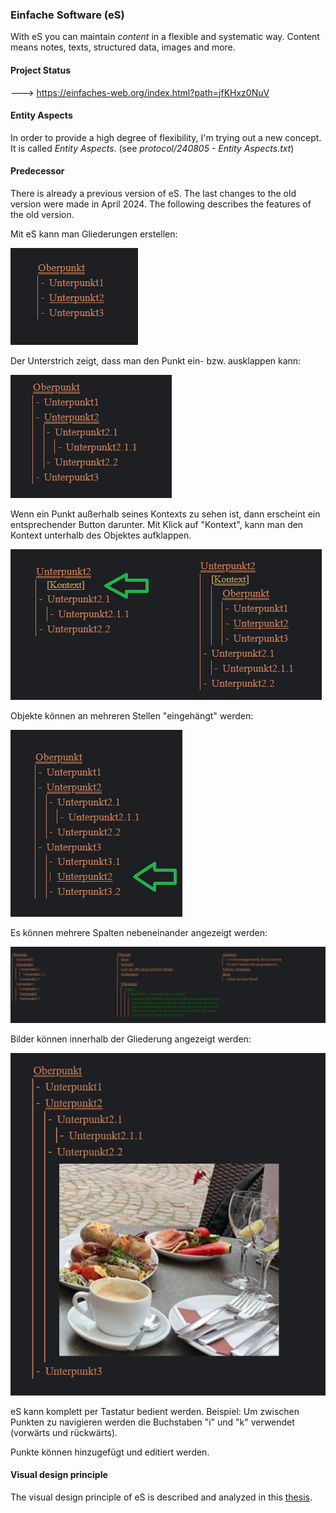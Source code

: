 ### Einfache Software (eS)

With eS you can maintain *content* in a flexible and systematic way.
Content means notes, texts, structured data, images and more.

#### Project Status

---> https://einfaches-web.org/index.html?path=jfKHxz0NuV

#### Entity Aspects

In order to provide a high degree of flexibility, I'm trying out a new concept. It is called *Entity Aspects*. (see *protocol/240805 - Entity Aspects.txt*)

#### Predecessor

There is already a previous version of eS. The last changes to the old version were made in April 2024.
The following describes the features of the old version.

Mit eS kann man Gliederungen erstellen:

![](documentation/images/outline.png)

Der Unterstrich zeigt, dass man den Punkt ein- bzw. ausklappen kann:

![](documentation/images/expanded.png)

Wenn ein Punkt außerhalb seines Kontexts zu sehen ist, dann erscheint ein entsprechender Button darunter.
Mit Klick auf "Kontext", kann man den Kontext unterhalb des Objektes aufklappen.

![](documentation/images/context.png)

Objekte können an mehreren Stellen "eingehängt" werden:

![](documentation/images/insert.png)

Es können mehrere Spalten nebeneinander angezeigt werden:

![](documentation/images/threeColumns.png)

Bilder können innerhalb der Gliederung angezeigt werden:

![](documentation/images/img.png)

eS kann komplett per Tastatur bedient werden. Beispiel: Um zwischen Punkten zu navigieren werden die Buchstaben "i" und "k" verwendet (vorwärts und rückwärts).

Punkte können hinzugefügt und editiert werden.

#### Visual design principle

The visual design principle of eS is described and analyzed in this [thesis](https://einfaches-web.org/diko-thesis-2017.pdf).